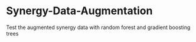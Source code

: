 # Synergy-Data-Augmentation
Test the augmented synergy data with random forest and gradient boosting trees
